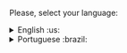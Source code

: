  Please, select your language:


<details>
  <summary>English :us: </summary>
  
  # My e-commerce website

Welcome to my store website repository! This project was created to represent my e-commerce

### About the project

This project consists of a static website created with HTML and styled with CSS. The main purpose of the website is to provide visitors with information about my store, products, services and ways to get in touch.

### Site View

You can view the website online [here](https://loja-virtual-propria.vercel.app/).

### Resources

- **Home Page:** The site's home page features a brief overview of my store, including featured images and a succinct description.

- **Products:** A section dedicated to the products I offer in my store. Each product is presented with an image, description and price.

- **About Us:** A page that provides information about my store, its history and mission.

- **Contact:** Visitors can contact me through a form on the contact page, where they can send messages and questions.

### Technologies Used

- HTML: I used HTML to create the site structure and organize the content.

- CSS: CSS was used to style the website, making it attractive and cohesive.


### Contributions

Contributions are welcome! If you want to help improve the site, add features, or fix issues, feel free to create a pull request.

### Contact

If you have any questions, feedback or would like to contact me for business purposes, you can do so via [E-mail](mailto:samuel1808@hotmail.com) or [LinkedIn](https://www.linkedin.com/in/samuel-sfeir-434152278/).
Thank you for visiting my store website. I hope you find the information you are looking for and enjoy your browsing experience!
  
</details>

<details>
  <summary>Portuguese :brazil: </summary>

  
  # Site do meu e-commerce

Bem-vindo ao repositório do meu site da loja! Este projeto foi criado para representar meu e-commerce

### Sobre o Projeto

Este projeto consiste em um site estático criado com HTML e estilizado com CSS. O objetivo principal do site é fornecer aos visitantes informações sobre a minha loja, produtos, serviços e formas de entrar em contato.

### Visualização do Site

Você pode visualizar o site online [aqui](https://loja-virtual-propria.vercel.app/).

### Recursos

- **Página Inicial:** A página inicial do site apresenta uma breve visão geral da minha loja, incluindo imagens de destaque e uma descrição sucinta.

- **Produtos:** Uma seção dedicada aos produtos que ofereço na minha loja. Cada produto é apresentado com uma imagem, descrição e preço.

- **Sobre Nós:** Uma página que fornece informações sobre a minha loja, sua história e missão.

- **Contato:** Os visitantes podem entrar em contato comigo por meio de um formulário na página de contato, onde podem enviar mensagens e dúvidas.

### Tecnologias Utilizadas

- HTML: Usei HTML para criar a estrutura do site e organizar o conteúdo.

- CSS: O CSS foi usado para estilizar o site, tornando-o atraente e coeso.


### Contribuições

Contribuições são bem-vindas! Se você deseja ajudar a melhorar o site, adicionar recursos ou corrigir problemas, fique à vontade para criar um pull request.

### Contato

Se você tiver alguma pergunta, feedback ou desejar entrar em contato comigo para fins comerciais, pode fazê-lo através do [meu e-mail](mailto:samuel1808@hotmail.com) ou [LinkedIn](https://www.linkedin.com/in/samuel-sfeir-434152278/).

Obrigado por visitar meu site da loja. Espero que você encontre as informações que procura e aproveite sua experiência de navegação!

</details>

